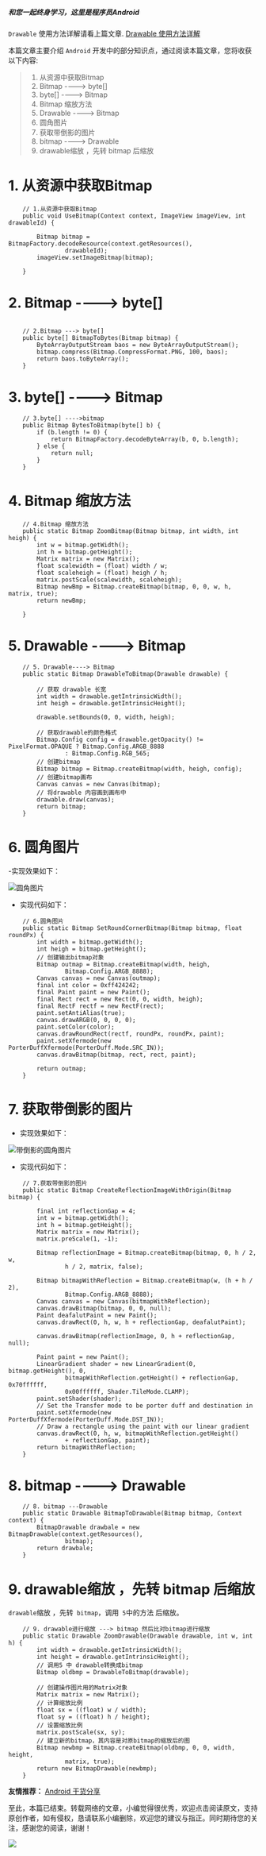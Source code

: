 
 
##### 和您一起终身学习，这里是程序员Android


`Drawable` 使用方法详解请看上篇文章.
[Drawable 使用方法详解](http://www.jianshu.com/p/d67cfc946f59)

本篇文章主要介绍 `Android` 开发中的部分知识点，通过阅读本篇文章，您将收获以下内容:

> 1. 从资源中获取Bitmap
> 2. Bitmap ----> byte[]
> 3. byte[] ----> Bitmap
> 4. Bitmap 缩放方法
> 5. Drawable ----> Bitmap
> 6. 圆角图片
> 7. 获取带倒影的图片
> 8. bitmap ----> Drawable
> 9. drawable缩放 ，先转 bitmap 后缩放





# 1. 从资源中获取Bitmap

```
	// 1.从资源中获取Bitmap
	public void UseBitmap(Context context, ImageView imageView, int drawableId) {

		Bitmap bitmap = BitmapFactory.decodeResource(context.getResources(),
				drawableId);
		imageView.setImageBitmap(bitmap);

	}
```

# 2. Bitmap ----> byte[]

```

	// 2.Bitmap ---> byte[]
	public byte[] BitmapToBytes(Bitmap bitmap) {
		ByteArrayOutputStream baos = new ByteArrayOutputStream();
		bitmap.compress(Bitmap.CompressFormat.PNG, 100, baos);
		return baos.toByteArray();
	}

```
# 3. byte[] ----> Bitmap

```
	// 3.byte[] ---->bitmap
	public Bitmap BytesToBitmap(byte[] b) {
		if (b.length != 0) {
			return BitmapFactory.decodeByteArray(b, 0, b.length);
		} else {
			return null;
		}
	}
```

# 4. Bitmap 缩放方法

```
	// 4.Bitmap 缩放方法
	public static Bitmap ZoomBitmap(Bitmap bitmap, int width, int heigh) {
		int w = bitmap.getWidth();
		int h = bitmap.getHeight();
		Matrix matrix = new Matrix();
		float scalewidth = (float) width / w;
		float scaleheigh = (float) heigh / h;
		matrix.postScale(scalewidth, scaleheigh);
		Bitmap newBmp = Bitmap.createBitmap(bitmap, 0, 0, w, h, matrix, true);
		return newBmp;

	}
```

# 5. Drawable ----> Bitmap
```
	// 5. Drawable----> Bitmap
	public static Bitmap DrawableToBitmap(Drawable drawable) {

		// 获取 drawable 长宽
		int width = drawable.getIntrinsicWidth();
		int heigh = drawable.getIntrinsicHeight();

		drawable.setBounds(0, 0, width, heigh);

		// 获取drawable的颜色格式
		Bitmap.Config config = drawable.getOpacity() != PixelFormat.OPAQUE ? Bitmap.Config.ARGB_8888
				: Bitmap.Config.RGB_565;
		// 创建bitmap
		Bitmap bitmap = Bitmap.createBitmap(width, heigh, config);
		// 创建bitmap画布
		Canvas canvas = new Canvas(bitmap);
		// 将drawable 内容画到画布中
		drawable.draw(canvas);
		return bitmap;
	}
```


# 6. 圆角图片

-实现效果如下：


![圆角图片](http://upload-images.jianshu.io/upload_images/5851256-d6ab8fc2be4051c0.jpg?imageMogr2/auto-orient/strip%7CimageView2/2/w/1240)

- 实现代码如下：

```
	// 6.圆角图片
	public static Bitmap SetRoundCornerBitmap(Bitmap bitmap, float roundPx) {
		int width = bitmap.getWidth();
		int heigh = bitmap.getHeight();
		// 创建输出bitmap对象
		Bitmap outmap = Bitmap.createBitmap(width, heigh,
				Bitmap.Config.ARGB_8888);
		Canvas canvas = new Canvas(outmap);
		final int color = 0xff424242;
		final Paint paint = new Paint();
		final Rect rect = new Rect(0, 0, width, heigh);
		final RectF rectf = new RectF(rect);
		paint.setAntiAlias(true);
		canvas.drawARGB(0, 0, 0, 0);
		paint.setColor(color);
		canvas.drawRoundRect(rectf, roundPx, roundPx, paint);
		paint.setXfermode(new PorterDuffXfermode(PorterDuff.Mode.SRC_IN));
		canvas.drawBitmap(bitmap, rect, rect, paint);

		return outmap;
	}
```

# 7. 获取带倒影的图片

- 实现效果如下：

![带倒影的圆角图片](http://upload-images.jianshu.io/upload_images/5851256-73342bd261473c1a.jpg?imageMogr2/auto-orient/strip%7CimageView2/2/w/1240)

- 实现代码如下：

```
	// 7.获取带倒影的图片
	public static Bitmap CreateReflectionImageWithOrigin(Bitmap bitmap) {

		final int reflectionGap = 4;
		int w = bitmap.getWidth();
		int h = bitmap.getHeight();
		Matrix matrix = new Matrix();
		matrix.preScale(1, -1);

		Bitmap reflectionImage = Bitmap.createBitmap(bitmap, 0, h / 2, w,
				h / 2, matrix, false);

		Bitmap bitmapWithReflection = Bitmap.createBitmap(w, (h + h / 2),
				Bitmap.Config.ARGB_8888);
		Canvas canvas = new Canvas(bitmapWithReflection);
		canvas.drawBitmap(bitmap, 0, 0, null);
		Paint deafalutPaint = new Paint();
		canvas.drawRect(0, h, w, h + reflectionGap, deafalutPaint);

		canvas.drawBitmap(reflectionImage, 0, h + reflectionGap, null);

		Paint paint = new Paint();
		LinearGradient shader = new LinearGradient(0, bitmap.getHeight(), 0,
				bitmapWithReflection.getHeight() + reflectionGap, 0x70ffffff,
				0x00ffffff, Shader.TileMode.CLAMP);
		paint.setShader(shader);
		// Set the Transfer mode to be porter duff and destination in
		paint.setXfermode(new PorterDuffXfermode(PorterDuff.Mode.DST_IN));
		// Draw a rectangle using the paint with our linear gradient
		canvas.drawRect(0, h, w, bitmapWithReflection.getHeight()
				+ reflectionGap, paint);
		return bitmapWithReflection;
	}
```
# 8. bitmap ----> Drawable

```
	// 8. bitmap ---Drawable
	public static Drawable BitmapToDrawable(Bitmap bitmap, Context context) {
		BitmapDrawable drawbale = new BitmapDrawable(context.getResources(),
				bitmap);
		return drawbale;
	}
```
# 9. drawable缩放 ，先转 bitmap 后缩放

`drawable`缩放 ，先转` bitmap`，调用` 5`中的方法 后缩放。

```
	// 9. drawable进行缩放 ---> bitmap 然后比对bitmap进行缩放
	public static Drawable ZoomDrawable(Drawable drawable, int w, int h) {
		int width = drawable.getIntrinsicWidth();
		int height = drawable.getIntrinsicHeight();
		// 调用5 中 drawable转换成bitmap
		Bitmap oldbmp = DrawableToBitmap(drawable);

		// 创建操作图片用的Matrix对象
		Matrix matrix = new Matrix();
		// 计算缩放比例
		float sx = ((float) w / width);
		float sy = ((float) h / height);
		// 设置缩放比例
		matrix.postScale(sx, sy);
		// 建立新的bitmap，其内容是对原bitmap的缩放后的图
		Bitmap newbmp = Bitmap.createBitmap(oldbmp, 0, 0, width, height,
				matrix, true);
		return new BitmapDrawable(newbmp);
	}
```




**友情推荐：**
[Android 干货分享 ](https://mp.weixin.qq.com/s/zOTO6z7bvHGhN0lhTMvR8w)

至此，本篇已结束。转载网络的文章，小编觉得很优秀，欢迎点击阅读原文，支持原创作者，如有侵权，恳请联系小编删除，欢迎您的建议与指正。同时期待您的关注，感谢您的阅读，谢谢！


![](https://upload-images.jianshu.io/upload_images/5851256-9398f7356f9c0525.png?imageMogr2/auto-orient/strip%7CimageView2/2/w/1240)

